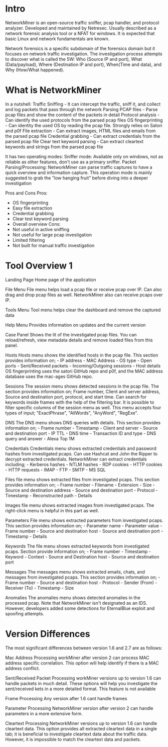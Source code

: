 # Intro
NetworkMiner is an open-source traffic sniffer, pcap handler, and protocol analyzer. Developed and maintained by Netresec. Usually described as a network forensic analysis tool or a NFAT for windows. It is expected that basic Linux and network fundamentals are known. 

Network forensics is a specific subdomain of the forensics domain but it focuses on network traffic investigation. The investigation process attempts to discover what is called the 5W: Who (Source IP and port), What (Data/payload), Where (Destination IP and port), When(Time and data), and Why (How/What happened).

# What is NetworkMiner
In a nutshell:
	Traffic Sniffing - It can intercept the traffic, sniff it, and collect and log packets that pass through the network 
	Parsing PCAP files - Parse pcap files and show the content of the packets in detail 
	Protocol analysis - Can identify the used protocols from the parsed pcap files
	OS fingerprinting - Can identity the used OS by reading the pcap file. Strongly relies on Satori and p0f
	File extraction - Can extract images, HTML files and emails from the parsed pcap file
	Credential grabbing - Can extract credentials from the parsed pcap file
	Clear text keyword parsing - Can extract cleartext keywords and strings from the parsed pcap file 

It has two operating modes:
	Sniffer mode: Available only on windows, not as reliable as other features, don't use as a primary sniffer. 
	Packet Parsing/Processing: NetworkMiner can parse traffic captures to have a quick overview and information capture. This operation mode is mainly suggested to grab the "low hanging fruit" before diving into a deeper investigation

Pros and Cons 
Pros: 
- OS fingerprinting 
- Easy file extraction 
- Credential grabbing 
- Clear test keyword parsing 
- Overall overview 
Cons:
- Not useful in active sniffing
- Not useful for large pcap investigation
- Limited filtering 
- Not built for manual traffic investigation 

# Tool Overview 1

Landing Page
	Home page of the application

File Menu 
	File menu helps load a pcap file or receive pcap over IP. Can also drag and drop pcap files as well. NetworkMiner also can receive pcaps over IP. 

Tools Menu
	Tool menu helps clear the dashboard and remove the captured data

Help Menu
	Provides information on updates and the current version

Case Panel 
	Shows the lit of the investigated pcap files. You can reload/refresh, view metadata details and remove loaded files from this panel.

Hosts
	Hosts menu shows the identified hosts in the pcap file. This section provides information on;
	- IP address
	- MAC Address 
	- OS type 
	- Open ports 
	- Sent/Received packets
	- Incoming/Outgoing sessions
	- Host details 
OS fingerprinting uses the satori GitHub repo and p0f, and the MAC address database uses the mac-ages GitHub repo. 

Sessions
	The session menu shows detected sessions in the pcap file. The section provides information on; Frame number, Client and server address, Source and destination port, protocol, and start time.
	Can search for keywords inside frames with the help of the filtering bar. It is possible to filter specific columns of the session menu as well. This menu accepts four types of input; "ExactPhrase", "AllWords", "AnyWord", "RegExe". 

DNS
	The DNS menu shows DNS queries with details. This section provides information on;
	- Frame number
	- Timestamp
	- Client and server
	- Source and destination port
	- IP TTL
	- DNS time
	- Transaction ID and type
	- DNS query and answer
	- Alexa Top 1M

Credentials
	Credentials menu shows extracted credentials and password hashes from investigated pcaps. Can use Hashcat and John the Ripper to decrypt extracted credentials. NetworkMiner can extract credentials including;
		- Kerberos hashes
		- NTLM hashes
		- RDP cookies
		- HTTP cookies
		- HTTP requests
		- IMAP 
		- FTP 
		- SMTP
		- MS SQL

Files
	file menu shows extracted files from investigated pcaps. This section provides information on;
	- Frame number
	- Filename
	- Extension
	- Size
	- Source and destination address
	- Source and destination port
	- Protocol 
	- Timestamp 
	- Reconstructed path 
	- Details 

Images
	file menu shows extracted images from investigated pcaps. The right-click menu is helpful in this part as well. 

Parameters
	File menu shows extracted parameters from investigated pcaps. This section provides information on;
	- Parameter name 
	- Parameter value 
	- Frame number
	- Source and destination host
	- Source and destination port
	- Timestamp
	- Details

Keywords
	The file menu shows extracted keywords from investigated pcaps. Section provide information on;
	- Frame number 
	- Timestamp
	- Keyword
	- Context
	- Source and Destination host
	- Source and destination port

Messages
	The messages menu shows extracted emails, chats, and messages from investigated pcaps. This section provides information on;
	- Frame number
	- Source and destination host
	- Protocol
	- Sender (From)
	- Receiver (To)
	- Timestamp
	- Size

Anomalies
	The anomalies menu shows detected anomalies in the processed pcap. Note that NetworkMiner isn't designated as an IDS. However, developers added some detections for EternalBlue exploit and spoofing attempts.

# Version Differences
The most significant differences between version 1.6 and 2.7 are as follows:

Mac Address Processing
	workMiner after version 2 can process MAC address specific correlation. This option will help identify if there is a MAC address conflict. 

Sent/Received Packet Processing 
	workMiner versions up to version 1.6 can handle packets in much detail. These options will help you investigate the sent/received kets in a more detailed format. This feature is not available 

Frame Processing 
	Any version after 1.6 cant handle frames 

Parameter Processing
	NetworkMiner version after version 2 can handle parameters in a more extensive form. 

Cleartext Processing
	NetworkMiner versions up to version 1.6 can handle cleartext data. This option provides all extracted cleartext data in a single tab; it is beneficial to investigate cleartext data about the traffic data. However, it is impossible to match the cleartext data and packets.